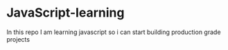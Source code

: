 # JavaScript-learning
In this repo I am learning javascript so i can start building production grade projects
